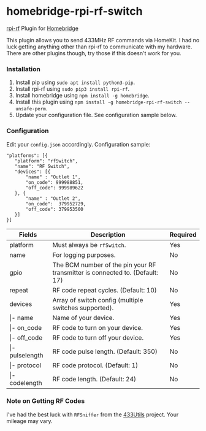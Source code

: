 # homebridge-rpi-rf-switch
[rpi-rf](https://pypi.org/project/rpi-rf/) Plugin for [Homebridge](https://github.com/nfarina/homebridge)

This plugin allows you to send 433MHz RF commands via HomeKit. I had no luck getting anything other than rpi-rf to communicate with my hardware. There are other plugins though, try those if this doesn't work for you.

### Installation
1. Install pip using `sudo apt install python3-pip`.
2. Install rpi-rf using `sudo pip3 install rpi-rf`.
3. Install homebridge using `npm install -g homebridge`.
4. Install this plugin using `npm install -g homebridge-rpi-rf-switch --unsafe-perm`.
5. Update your configuration file. See configuration sample below.

### Configuration
Edit your `config.json` accordingly. Configuration sample:
 ```
"platforms": [{
    "platform": "rfSwitch",
    "name": "RF Switch",
    "devices": [{
        "name" : "Outlet 1",
        "on_code": 999988851,
        "off_code": 999989622
    }, {
        "name" : "Outlet 2",
        "on_code":  379952729,
        "off_code": 379953500
    }]
}]
```

| Fields             | Description                                                                  | Required |
|--------------------|------------------------------------------------------------------------------|----------|
| platform           | Must always be `rfSwitch`.                                                   | Yes      |
| name               | For logging purposes.                                                        | No       |
| gpio               | The BCM number of the pin your RF transmitter is connected to. (Default: 17) | No       |
| repeat             | RF code repeat cycles. (Default: 10)                                         | No       |
| devices            | Array of switch config (multiple switches supported).                        | Yes      |
| \|- name           | Name of your device.                                                         | Yes      |
| \|- on_code        | RF code to turn on your device.                                              | Yes      |
| \|- off_code       | RF code to turn off your device.                                             | Yes      |
| \|- pulselength    | RF code pulse length. (Default: 350)                                         | No       |
| \|- protocol       | RF code protocol. (Default: 1)                                               | No       |
| \|- codelength     | RF code length. (Default: 24)                                                | No       |

### Note on Getting RF Codes
I've had the best luck with `RFSniffer` from the [433Utils](https://github.com/ninjablocks/433Utils) project. Your mileage may vary.

